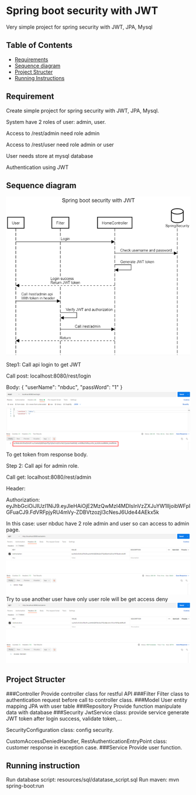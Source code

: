 # Spring boot security with JWT
Very simple project for spring security with JWT, JPA, Mysql

## Table of Contents

* [Requirements](#Requirement)
* [Sequence diagram](#sequence-diagram)
* [Project Structer](#project-structer)
* [Running Instructions](#running-instructions)
  
## Requirement
Create simple project for spring security with JWT, JPA, Mysql.

System have 2 roles of user: admin, user.

Access to /rest/admin need role admin

Access to /rest/user need role admin or user

User needs store at mysql database

Authentication using JWT

## Sequence diagram

![](src/main/resources/image/Diagram.png)

Step1: Call api login to get JWT

Call post: localhost:8080/rest/login

Body:
{
"userName": "nbduc",
"passWord": "1"
}
![](src/main/resources/image/login_api.png)
To get token from response body.

Step 2: Call api for admin role.

Call get: localhost:8080/rest/admin

Header: 

Authorization: eyJhbGciOiJIUzI1NiJ9.eyJleHAiOjE2MzQwMzI4MDIsInVzZXJuYW1lIjoibWFpIGFuaCJ9.FdVRFpjyRU4mVy-ZDBVtzozjI3cNesJ6Ude44AEkx5k

In this case: user nbduc have 2 role admin and user so can access to admin page.
![](src/main/resources/image/admin_page.png)
Try to use another user have only user role will be get access deny
![](src/main/resources/image/deny.png)

## Project Structer
###Controller
Provide controller class for restful API
###Filter
Filter class to authentication request before call to controller class.
###Model
User entity mapping JPA with user table
###Repository
Provide function manipulate data with database
###Security
JwtService class: provide service generate JWT token after login success, validate token,...

SecurityConfiguration class: config security.

CustomAccessDeniedHandler, RestAuthenticationEntryPoint class: customer response in exception case.
###Service
Provide user function.

## Running instruction
Run database script: resources/sql/datatase_script.sql
Run maven: mvn spring-boot:run


